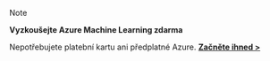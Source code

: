 > [!NOTE]
> 
> **Vyzkoušejte Azure Machine Learning zdarma**
> 
> Nepotřebujete platební kartu ani předplatné Azure. <a href="https://studio.azureml.net/?selectAccess=true&o=2" target="_blank">**Začněte ihned >**</a>
> 
> 



<!--HONumber=Nov16_HO2-->


